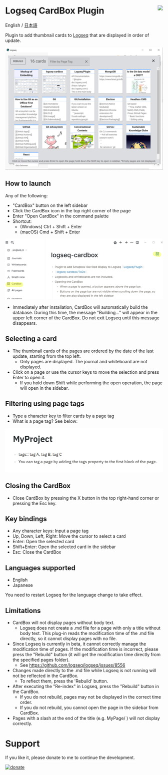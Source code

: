 # Logseq CardBox Plugin [<img align="right" src="https://cdn.buymeacoffee.com/buttons/v2/default-yellow.png" height="30"/>](https://www.buymeacoffee.com/hidekaz)

English / [日本語](https://scrapbox.io/logseq-ja/Logseq_Cardbox_Plugin%2F%E4%BD%BF%E3%81%84%E6%96%B9)

Plugin to add thumbnail cards to [Logseq](https://github.com/logseq/logseq) that are displayed in order of update.

![main](./images/screen-main.png)

## How to launch
Any of the following:
- "CardBox" button on the left sidebar
- Click the CardBox icon in the top right corner of the page
- Enter "Open CardBox" in the command palette
- Shortcut:
  - (Windows) Ctrl + Shift + Enter
  - (macOS) Cmd + Shift + Enter
 
![launch](./images/screen-launch.png)
	
- Immediately after installation, CardBox will automatically build the database. During this time, the message "Building..." will appear in the upper left corner of the CardBox. Do not exit Logseq until this message disappears.

## Selecting a card
- The thumbnail cards of the pages are ordered by the date of the last update, starting from the top left.
  - Only pages are displayed. The journal and whiteboard are not displayed.
- Click on a page or use the cursor keys to move the selection and press Enter to open it.
  - If you hold down Shift while performing the open operation, the page will open in the sidebar.

## Filtering using page tags
- Type a character key to filter cards by a page tag
- What is a page tag? See below:

![page tag](./images/pagetag.png)

## Closing the CardBox
- Close CardBox by pressing the X button in the top right-hand corner or pressing the Esc key.

## Key bindings
- Any character keys: Input a page tag
- Up, Down, Left, Right: Move the cursor to select a card
- Enter: Open the selected card
- Shift+Enter: Open the selected card in the sidebar
- Esc: Close the CardBox

## Languages supported 
- English
- Japanese

You need to restart Logseq for the language change to take effect.

## Limitations
- CardBox will not display pages without body text.
	- Logseq does not create a .md file for a page with only a title without body text. This plug-in reads the modification time of the .md file directly, so it cannot display pages with no file.
- Since Logseq is currently in beta, it cannot correctly manage the modification time of pages. If the modification time is incorrect, please press the "Rebuild" button (it will get the modification time directly from the specified pages folder).
  - See https://github.com/logseq/logseq/issues/8556
- Changes made directly to the .md file while Logseq is not running will not be reflected in the CardBox.
	- To reflect them, press the 'Rebuild' button.
- After executing the "Re-index" in Logseq, press the "Rebuild" button in the CardBox.
  - If you do not rebuild, pages may not be displayed in the correct time order.
  - If you do not rebuild, you cannot open the page in the sidebar from CardBox.
- Pages with a slash at the end of the title (e.g. MyPage/ ) will not display correctly.

# Support

If you like it, please donate to me to continue the development.

[![donate](https://cdn.buymeacoffee.com/buttons/v2/default-yellow.png)](https://www.buymeacoffee.com/hidekaz)
